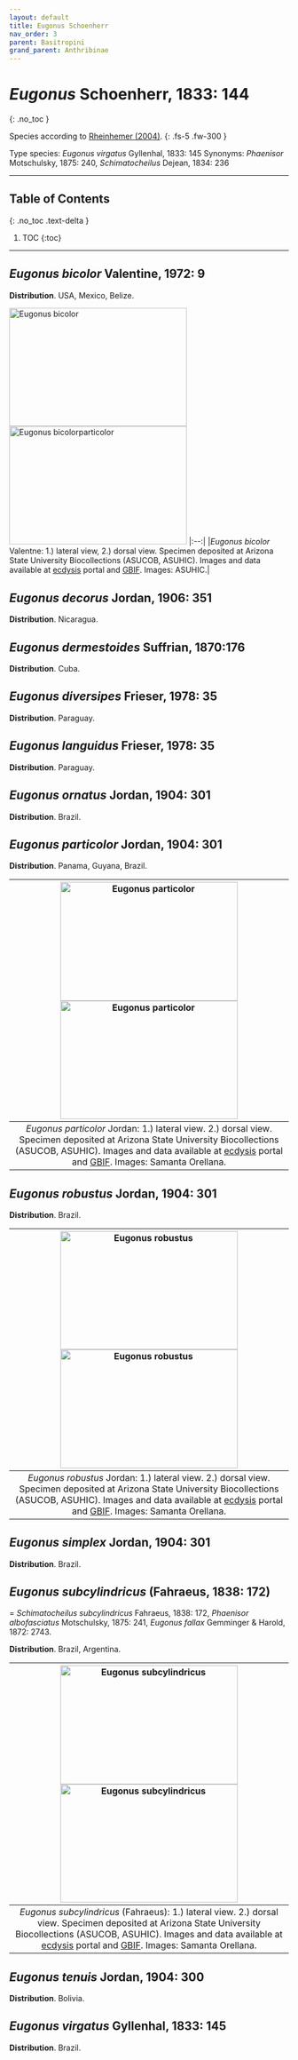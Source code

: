 ```yaml
---
layout: default
title: Eugonus Schoenherr
nav_order: 3
parent: Basitropini
grand_parent: Anthribinae
---
```



# _Eugonus_ Schoenherr, 1833: 144
{: .no_toc }

Species according to [Rheinhemer (2004)](https://www.zobodat.at/pdf/Mitt-Ent-Ver-Stuttgart_39_2004_0001-0244.pdf).
{: .fs-5 .fw-300 }

Type species: _Eugonus virgatus_ Gyllenhal, 1833: 145
Synonyms: _Phaenisor_ Motschulsky, 1875: 240, _Schimatocheilus_ Dejean, 1834: 236

---

## Table of Contents
{: .no_toc .text-delta }

1. TOC
{:toc}

---

## _Eugonus bicolor_ Valentine, 1972: 9

**Distribution**. USA, Mexico, Belize.

[<img src="https://serv.biokic.asu.edu/imglib/storage/portals/scan/ASU/201301/ASUHIC0000521_Habitus_lat.jpg" alt="Eugonus bicolor"  width="320" height="213.4">](https://serv.biokic.asu.edu/ecdysis/collections/individual/index.php?occid=386914) [<img src="https://serv.biokic.asu.edu/imglib/storage/portals/scan/ASU/201301/ASUHIC0000521_Habitus_dor.jpg" alt="Eugonus bicolorparticolor" width="320" height="213.4">](https://serv.biokic.asu.edu/ecdysis/collections/individual/index.php?occid=386914)
|:--:| 
|_Eugonus bicolor_ Valentne: 1.) lateral view, 2.) dorsal view. Specimen deposited at Arizona State University Biocollections (ASUCOB, ASUHIC). Images and data available at [ecdysis](https://serv.biokic.asu.edu/ecdysis/index.php) portal and [GBIF](gbif.org). Images: ASUHIC.|

## _Eugonus decorus_ Jordan, 1906: 351

**Distribution**. Nicaragua.

## _Eugonus dermestoides_ Suffrian, 1870:176

**Distribution**. Cuba.

## _Eugonus diversipes_ Frieser, 1978: 35

**Distribution**. Paraguay.

## _Eugonus languidus_ Frieser, 1978: 35

**Distribution**. Paraguay.

## _Eugonus ornatus_ Jordan, 1904: 301

**Distribution**. Brazil.

## _Eugonus particolor_ Jordan, 1904: 301

**Distribution**. Panama, Guyana, Brazil.

| [<img src="https://serv.biokic.asu.edu/imglib/ecdysis/ASU_ASUCOB/ASUCOB0015/ASUCOB0015364_lateral_edited_1637802470.jpg" alt="Eugonus particolor" width="320" height="213.4">](https://serv.biokic.asu.edu/ecdysis/collections/individual/index.php?occid=653004) [<img src="https://serv.biokic.asu.edu/imglib/ecdysis/ASU_ASUCOB/ASUCOB0015/ASUCOB0015364_dorsal_edited_1637803702.jpg" alt="Eugonus particolor" width="320" height="213.4">](https://serv.biokic.asu.edu/ecdysis/collections/individual/index.php?occid=653004) | 
|:--:| 
|_Eugonus particolor_ Jordan: 1.) lateral view. 2.) dorsal view. Specimen deposited at Arizona State University Biocollections (ASUCOB, ASUHIC). Images and data available at [ecdysis](https://serv.biokic.asu.edu/ecdysis/index.php) portal and [GBIF](gbif.org). Images: Samanta Orellana.|

## _Eugonus robustus_ Jordan, 1904: 301

**Distribution**. Brazil.

| [<img src="https://serv.biokic.asu.edu/imglib/ecdysis/ASU_ASUCOB/ASUCOB0014/ASUCOB0014307_lateral_edited_1613605757.jpg" alt="Eugonus robustus" width="320" height="213.4">](https://serv.biokic.asu.edu/ecdysis/collections/individual/index.php?occid=611379) [<img src="https://serv.biokic.asu.edu/imglib/ecdysis/ASU_ASUCOB/ASUCOB0014/ASUCOB0014307_dorsal_edited_1613605789.jpg" alt="Eugonus robustus" width="320" height="213.4">](https://serv.biokic.asu.edu/ecdysis/collections/individual/index.php?occid=611379) | 
|:--:| 
|_Eugonus robustus_ Jordan: 1.) lateral view. 2.) dorsal view. Specimen deposited at Arizona State University Biocollections (ASUCOB, ASUHIC). Images and data available at [ecdysis](https://serv.biokic.asu.edu/ecdysis/index.php) portal and [GBIF](gbif.org). Images: Samanta Orellana.|

## _Eugonus simplex_ Jordan, 1904: 301

**Distribution**. Brazil.

## _Eugonus subcylindricus_ (Fahraeus, 1838: 172)
= _Schimatocheilus subcylindricus_ Fahraeus, 1838: 172, _Phaenisor albofasciatus_ Motschulsky, 1875: 241, _Eugonus fallax_ Gemminger & Harold, 1872: 2743.
 
**Distribution**. Brazil, Argentina.

| [<img src="https://serv.biokic.asu.edu/imglib/ecdysis/ASU_ASUCOB/ASUCOB0014/ASUCOB0014561_lateral_edited_1651942119.jpg" alt="Eugonus subcylindricus" width="320" height="213.4">](https://serv.biokic.asu.edu/ecdysis/collections/individual/index.php?occid=728356) [<img src="https://serv.biokic.asu.edu/imglib/ecdysis/ASU_ASUCOB/ASUCOB0014/ASUCOB0014561_dorsal_edited_1652578241.jpg" alt="Eugonus subcylindricus" width="320" height="213.4">](https://serv.biokic.asu.edu/ecdysis/collections/individual/index.php?occid=728356) | 
|:--:| 
|_Eugonus subcylindricus_ (Fahraeus): 1.) lateral view. 2.) dorsal view. Specimen deposited at Arizona State University Biocollections (ASUCOB, ASUHIC). Images and data available at [ecdysis](https://serv.biokic.asu.edu/ecdysis/index.php) portal and [GBIF](gbif.org). Images: Samanta Orellana.|

## _Eugonus tenuis_ Jordan, 1904: 300

**Distribution**. Bolivia.

## _Eugonus virgatus_ Gyllenhal, 1833: 145

**Distribution**. Brazil.
